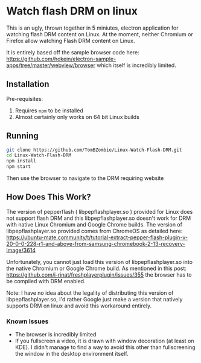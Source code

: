 # Watch flash DRM on linux

This is an ugly, thrown together in 5 miniutes, electron application for watching flash DRM content on Linux. At the moment, neither Chromium or Firefox allow watching Flash DRM content on Linux. 

It is entirely based off the sample browser code here: https://github.com/hokein/electron-sample-apps/tree/master/webview/browser which itself is incredibly limited. 

## Installation

Pre-requisites:
1) Requires `npm` to be installed
2) Almost certainly only works on 64 bit Linux builds


## Running
```bash
git clone https://github.com/TomBZombie/Linux-Watch-Flash-DRM.git
cd Linux-Watch-Flash-DRM
npm install
npm start
```

Then use the browser to navigate to the DRM requiring website

## How Does This Work?

The version of pepperflash ( libpepflashplayer.so ) provided for Linux does not support flash DRM and this libpepflashplayer.so  doesn't work for DRM with native Linux Chromium and Google Chrome builds. The version of libpepflashplayer.so provided comes from ChromeOS as detailed here: https://ubuntu-mate.community/t/tutorial-extract-pepper-flash-plugin-v-20-0-0-228-r1-and-above-from-samsung-chromebook-2-13-recovery-image/3614

Unfortunately, you cannot just load this version of libpepflashplayer.so into the native Chromium or Google Chrome build. As mentioned in this post: https://github.com/i-rinat/freshplayerplugin/issues/355 the browser has to be compiled with DRM enabled. 

Note: I have no idea about the legality of distributing this version of libpepflashplayer.so, I'd rather Google just make a version that natively supports DRM on linux and avoid this workaround entirely.

### Known Issues

- The browser is incredibly limited
- If you fullscreen a video, it is drawn with window decoration (at least on KDE). I didn't manage to find a way to avoid this other than  fullscreening the window in the desktop environment itself.

